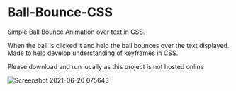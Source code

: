 # Ball-Bounce-CSS
Simple Ball Bounce Animation over text in CSS.

When the ball is clicked it and held the ball bounces over the text displayed.
Made to help develop understanding of keyframes in CSS.

Please download and run locally as this project is not hosted online

![Screenshot 2021-06-20 075643](https://user-images.githubusercontent.com/72047699/122665120-528d6180-d19d-11eb-9199-3f4b561eddaf.png)


